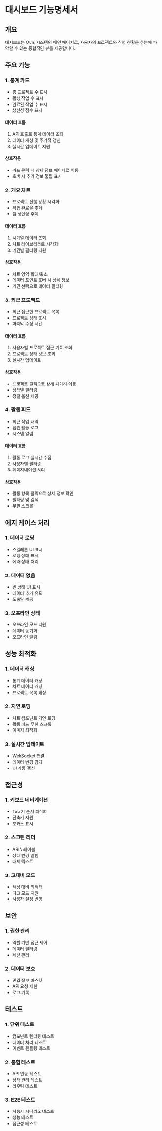 # 대시보드 기능명세서

## 개요
대시보드는 Ovis 시스템의 메인 페이지로, 사용자의 프로젝트와 작업 현황을 한눈에 파악할 수 있는 종합적인 뷰를 제공합니다.

## 주요 기능

### 1. 통계 카드
- 총 프로젝트 수 표시
- 활성 작업 수 표시
- 완료된 작업 수 표시
- 생산성 점수 표시

#### 데이터 흐름
1. API 호출로 통계 데이터 조회
2. 데이터 캐싱 및 주기적 갱신
3. 실시간 업데이트 지원

#### 상호작용
- 카드 클릭 시 상세 정보 페이지로 이동
- 호버 시 추가 정보 툴팁 표시

### 2. 개요 차트
- 프로젝트 진행 상황 시각화
- 작업 완료율 추이
- 팀 생산성 추이

#### 데이터 흐름
1. 시계열 데이터 조회
2. 차트 라이브러리로 시각화
3. 기간별 필터링 지원

#### 상호작용
- 차트 영역 확대/축소
- 데이터 포인트 호버 시 상세 정보
- 기간 선택으로 데이터 필터링

### 3. 최근 프로젝트
- 최근 접근한 프로젝트 목록
- 프로젝트 상태 표시
- 마지막 수정 시간

#### 데이터 흐름
1. 사용자별 프로젝트 접근 기록 조회
2. 프로젝트 상태 정보 조회
3. 실시간 업데이트

#### 상호작용
- 프로젝트 클릭으로 상세 페이지 이동
- 상태별 필터링
- 정렬 옵션 제공

### 4. 활동 피드
- 최근 작업 내역
- 팀원 활동 로그
- 시스템 알림

#### 데이터 흐름
1. 활동 로그 실시간 수집
2. 사용자별 필터링
3. 페이지네이션 처리

#### 상호작용
- 활동 항목 클릭으로 상세 정보 확인
- 필터링 및 검색
- 무한 스크롤

## 에지 케이스 처리

### 1. 데이터 로딩
- 스켈레톤 UI 표시
- 로딩 상태 표시
- 에러 상태 처리

### 2. 데이터 없음
- 빈 상태 UI 표시
- 데이터 추가 유도
- 도움말 제공

### 3. 오프라인 상태
- 오프라인 모드 지원
- 데이터 동기화
- 오프라인 알림

## 성능 최적화

### 1. 데이터 캐싱
- 통계 데이터 캐싱
- 차트 데이터 캐싱
- 프로젝트 목록 캐싱

### 2. 지연 로딩
- 차트 컴포넌트 지연 로딩
- 활동 피드 무한 스크롤
- 이미지 최적화

### 3. 실시간 업데이트
- WebSocket 연결
- 데이터 변경 감지
- UI 자동 갱신

## 접근성

### 1. 키보드 네비게이션
- Tab 키 순서 최적화
- 단축키 지원
- 포커스 표시

### 2. 스크린 리더
- ARIA 레이블
- 상태 변경 알림
- 대체 텍스트

### 3. 고대비 모드
- 색상 대비 최적화
- 다크 모드 지원
- 사용자 설정 반영

## 보안

### 1. 권한 관리
- 역할 기반 접근 제어
- 데이터 필터링
- 세션 관리

### 2. 데이터 보호
- 민감 정보 마스킹
- API 요청 제한
- 로그 기록

## 테스트

### 1. 단위 테스트
- 컴포넌트 렌더링 테스트
- 데이터 처리 테스트
- 이벤트 핸들링 테스트

### 2. 통합 테스트
- API 연동 테스트
- 상태 관리 테스트
- 라우팅 테스트

### 3. E2E 테스트
- 사용자 시나리오 테스트
- 성능 테스트
- 접근성 테스트 